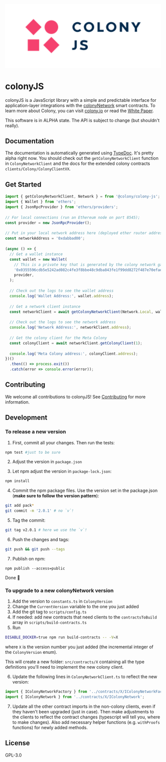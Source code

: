 <div align="center">
  <img src="colonyJS_color.svg" width="600" />
</div>

# colonyJS

colonyJS is a JavaScript library with a simple and predictable interface for application-layer integrations with the [colonyNetwork](https://github.com/JoinColony/colonyNetwork) smart contracts. To learn more about Colony, you can visit [colony.io](https://colony.io/) or read the [White Paper](https://colony.io/whitepaper.pdf).

This software is in ALPHA state. The API is subject to change (but shouldn't really).

## Documentation

The documentation is automatically generated using [TypeDoc](https://github.com/TypeStrong/typedoc). It's pretty alpha right now. You should check out the `getColonyNetworkClient` function in `ColonyNetworkClient` and the docs for the extended colony contracts `clients/Colony/ColonyClientVX`.

## Get Started

```ts
import { getColonyNetworkClient, Network } = from '@colony/colony-js';
import { Wallet } from 'ethers';
import { JsonRpcProvider } from 'ethers/providers';

// For local connections (run an Ethereum node on port 8545);
const provider = new JsonRpcProvider();

// Put in your local network address here (deployed ether router address)
const networkAddress = '0xdabbad00';

(async () => {
  // Get a wallet instance
  const wallet = new Wallet(
    // This is a private key that is generated by the colony network ganache instance
    '0x0355596cdb5e5242ad082c4fe3f8bbe48c9dba843fe1f99dd8272f487e70efae',
    provider,
  );

  // Check out the logs to see the wallet address
  console.log('Wallet Address:', wallet.address);

  // Get a network client instance
  const networkClient = await getColonyNetworkClient(Network.Local, wallet, networkAddress)

  // Check out the logs to see the network address
  console.log('Network Address:', networkClient.address);

  // Get the colony client for the Meta Colony
  const colonyClient = await networkClient.getColonyClient(1);

  console.log('Meta Colony address:', colonyClient.address);
})()
  .then(() => process.exit())
  .catch(error => console.error(error));

```

## Contributing

We welcome all contributions to colonyJS! See [Contributing](https://github.com/JoinColony/colonyJS/blob/master/CONTRIBUTING.md) for more information.

## Development

### To release a new version

1) First, commit all your changes. Then run the tests:

```bash
npm test #just to be sure
```

2) Adjust the version in `package.json`

3) Let npm adjust the version in `package-lock.json`:

```bash
npm install
```

4) Commit the npm package files. Use the version set in the package.json (**make sure to follow the version pattern**):

```bash
git add pack*
git commit -m '2.0.1' # no `v`!
```

5) Tag the commit:

```bash
git tag v2.0.1 # here we use the `v`!
```

6) Push the changes and tags:

```bash
git push && git push --tags
```

7) Publish on npm:

```
npm publish --access=public 
```

Done 🎊

### To upgrade to a new colonyNetwork version

1) Add the version to `constants.ts` in `ColonyVersion`
2) Change the `CurrentVersion` variable to the one you just added
3) Add the git tag to `scripts/config.ts`
4) If needed: add new contracts that need clients to the `contractsToBuild` array in `scripts/build-contracts.ts`
5) Run
```bash
DISABLE_DOCKER=true npm run build-contracts -- -V=X
```

where `X` is the version number you just added (the incremental integer of the `ColonyVersion` enum).

This will create a new folder: `src/contracts/X` containing all the type definitions you'll need to implement the new colony client.

6) Update the following lines in `ColonyNetworkClient.ts` to reflect the new version:

```ts
import { IColonyNetworkFactory } from '../contracts/X/IColonyNetworkFactory';
import { IColonyNetwork } from '../contracts/X/IColonyNetwork';
```

7) Update all the other contract imports in the non-colony clients, even if they haven't been upgraded (just in case). Then make adjustments to the clients to reflect the contract changes (typescript will tell you, where to make changes). Also add necessary helper functions (e.g. `withProofs` functions) for newly added methods.


## License

GPL-3.0
